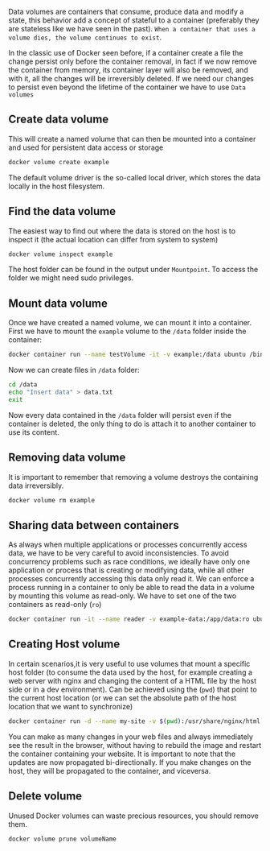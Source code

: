 Data volumes are containers that consume, produce data and modify a state, this behavior add a concept of stateful to a container (preferably they are stateless like we have seen in the past).
`When a container that uses a
volume dies, the volume continues to exist`.

In the classic use of Docker seen before, if a container create a file the change persist only before the container removal, in fact if we now remove the container from memory, its container layer will also be removed, and
with it, all the changes will be irreversibly deleted. If we need our changes to persist even
beyond the lifetime of the container we have to use `Data volumes`

## Create data volume
This will create a named volume that can then be mounted
into a container and used for persistent data access or storage
```sh
docker volume create example
```
The default volume driver is the so-called local driver, which stores the data
locally in the host filesystem.

## Find the data volume
The easiest way to find out where the data is stored on the host is to inspect it (the actual location can differ from system to system)
```sh
docker volume inspect example
```
The host folder can be found in the output under `Mountpoint`.
To access the folder we might need sudo privileges.

## Mount data volume
Once we have created a named volume, we can mount it into a container.
First we have to mount the `example` volume to the `/data` folder inside the container:
```sh
docker container run --name testVolume -it -v example:/data ubuntu /bin/sh
```
Now we can create files in `/data` folder:
```sh
cd /data 
echo "Insert data" > data.txt
exit
```
Now every data contained in the `/data` folder will persist even if the container is deleted, the only thing to do is attach it to another container to use its content.

## Removing data volume
It is important to remember that removing a volume destroys the containing data irreversibly.
```sh
docker volume rm example
```

## Sharing data between containers
As always when multiple applications or processes concurrently access data, we have to be very careful to avoid inconsistencies. To avoid concurrency problems such as race conditions, we ideally have only one application or process that is creating or modifying
data, while all other processes concurrently accessing this data only read it. We can enforce a process running in a container to only be able to read the data in a volume by mounting this volume as read-only.
We have to set one of the two containers as read-only (`ro`)
```sh
docker container run -it --name reader -v example-data:/app/data:ro ubuntu:19.04 /bin/bash
```

## Creating Host volume
In certain scenarios,it is very useful to use volumes that mount a specific host folder (to consume the data used by the host, for example creating a web server with nginx and changing the content of a HTML file by the host side or in a dev environment).
Can be achieved using the (`pwd`) that point to the current host location (or we can set the absolute path of the host location that we want to synchronize)
```sh
docker container run -d --name my-site -v $(pwd):/usr/share/nginx/html -p 8080:80 my-website:1.0
```
You can make as many changes in your web files and always immediately see the result in the browser, without having to rebuild the image and restart the container containing your website.
It is important to note that the updates are now propagated bi-directionally. If you make changes on the host, they will be propagated to the container, and viceversa.

## Delete volume
Unused Docker volumes can waste precious resources, you should remove them.
```sh
docker volume prune volumeName
```
